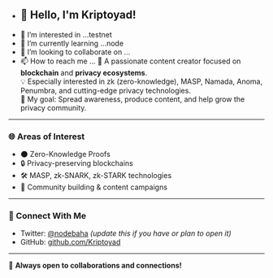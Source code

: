 -  ## 👋 Hello, I'm Kriptoyad!
- 👀 I’m interested in ...testnet
- 🌱 I’m currently learning ...node
- 💞️ I’m looking to collaborate on ...
- 📫 How to reach me ...
🚀 A passionate content creator focused on **blockchain** and **privacy ecosystems**.  
💡 Especially interested in zk (zero-knowledge), MASP, Namada, Anoma, Penumbra, and cutting-edge privacy technologies.  
🎯 My goal: Spread awareness, produce content, and help grow the privacy community.
---
### 🌐 Areas of Interest
- 🌑 Zero-Knowledge Proofs
- 🔒 Privacy-preserving blockchains
- 🛠️ MASP, zk-SNARK, zk-STARK technologies
- 🤝 Community building & content campaigns

---

### 📲 Connect With Me
- Twitter: [@nodebaha](https://twitter.com/nodebaha) *(update this if you have or plan to open it)*
- GitHub: [github.com/Kriptoyad](https://github.com/Kriptoyad)

---

💬 **Always open to collaborations and connections!**
